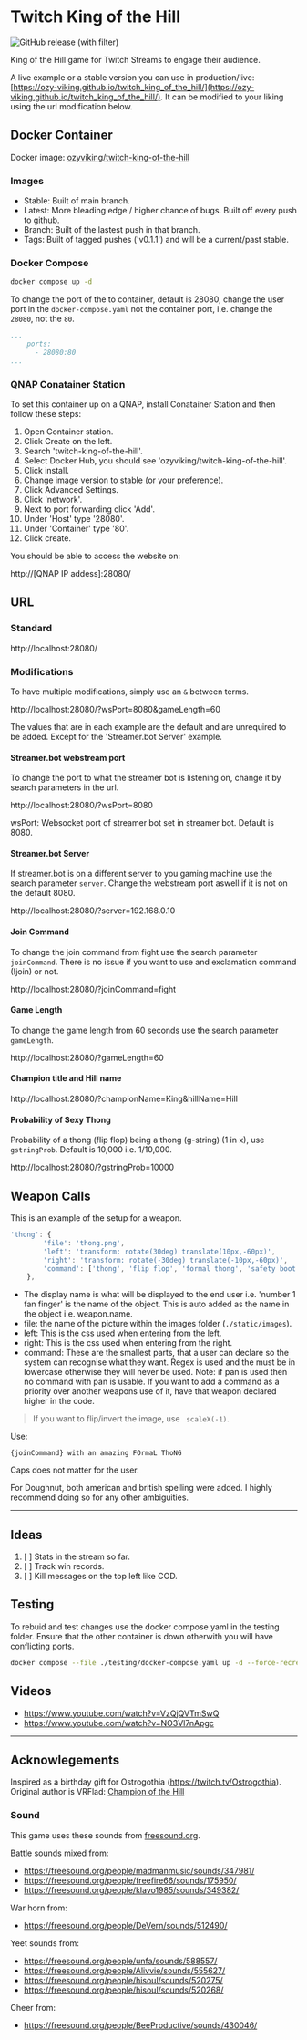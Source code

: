 # Twitch King of the Hill

![GitHub release (with filter)](https://img.shields.io/github/v/release/Ozy-Viking/twitch_king_of_the_hill?label=Release)


King of the Hill game for Twitch Streams to engage their audience.

A live example or a stable version you can use in production/live: [https://ozy-viking.github.io/twitch_king_of_the_hill/](https://ozy-viking.github.io/twitch_king_of_the_hill/). It can be modified to your liking using the url modification below.

## Docker Container

Docker image: [ozyviking/twitch-king-of-the-hill](https://hub.docker.com/repository/docker/ozyviking/twitch-king-of-the-hill/)

### Images

- Stable: Built of main branch.
- Latest: More bleading edge / higher chance of bugs. Built off every push to github.
- Branch: Built of the lastest push in that branch.
- Tags: Built of tagged pushes ('v0.1.1') and will be a current/past stable.

### Docker Compose

```bash
docker compose up -d
```

To change the port of the to container, default is 28080, change the user port in the `docker-compose.yaml` not the container port, i.e. change the `28080`, not the `80`.

```yaml 
...
    ports:
      - 28080:80
...
```
### QNAP Conatainer Station

To set this container up on a QNAP, install Conatainer Station and then follow these steps:

1. Open Container station.
1. Click Create on the left.
1. Search 'twitch-king-of-the-hill'.
1. Select Docker Hub, you should see 'ozyviking/twitch-king-of-the-hill'.
1. Click install.
1. Change image version to stable (or your preference).
1. Click Advanced Settings.
1. Click 'network'.
1. Next to port forwarding click 'Add'.
1. Under 'Host' type '28080'.
1. Under 'Container' type '80'.
1. Click create.

You should be able to access the website on:

http://[QNAP IP addess]:28080/

## URL

### Standard

http://localhost:28080/

### Modifications

To have multiple modifications, simply use an `&` between terms.

http://localhost:28080/?wsPort=8080&gameLength=60

The values that are in each example are the default and are unrequired to be added. Except for the 'Streamer.bot Server' example.

#### Streamer.bot webstream port

To change the port to what the streamer bot is listening on, change it by search parameters in the url.

http://localhost:28080/?wsPort=8080

wsPort: Websocket port of streamer bot set in streamer bot. Default is 8080.

#### Streamer.bot Server

If streamer.bot is on a different server to you gaming machine use the search parameter `server`. Change the webstream port aswell if it is not on the default 8080.

http://localhost:28080/?server=192.168.0.10

#### Join Command

To change the join command from fight use the search parameter `joinCommand`. There is no issue if you want to use and exclamation command (!join) or not.

http://localhost:28080/?joinCommand=fight

#### Game Length

To change the game length from 60 seconds use the search parameter `gameLength`.

http://localhost:28080/?gameLength=60


#### Champion title and Hill name

http://localhost:28080/?championName=King&hillName=Hill

#### Probability of Sexy Thong

Probability of a thong (flip flop) being a thong (g-string) (1 in x), use `gstringProb`. Default is 10,000 i.e. 1/10,000.

http://localhost:28080/?gstringProb=10000

## Weapon Calls

This is an example of the setup for a weapon.

```js
'thong': {
        'file': 'thong.png',
        'left': 'transform: rotate(30deg) translate(10px,-60px)',
        'right': 'transform: rotate(-30deg) translate(-10px,-60px)',
        'command': ['thong', 'flip flop', 'formal thong', 'safety boot']
    },
```

- The display name is what will be displayed to the end user i.e. 'number 1 fan finger' is the name of the object. This is auto added as the name in the object i.e. weapon.name.
- file: the name of the picture within the images folder (`./static/images`).
- left: This is the css used when entering from the left.
- right: This is the css used when entering from the right.
- command: These are the smallest parts, that a user can declare so the system can recognise what they want. Regex is used and the must be in lowercase otherwise they will never be used. Note: if pan is used then no command with pan is usable. If you want to add a command as a priority over another weapons use of it, have that weapon declared higher in the code. 

> If you want to flip/invert the image, use ` scaleX(-1)`.

Use:

```
{joinCommand} with an amazing FOrmaL ThoNG
```

Caps does not matter for the user. 

For Doughnut, both american and british spelling were added. I highly recommend doing so for any other ambiguities. 

---

## Ideas

1. [ ] Stats in the stream so far.
2. [ ] Track win records.
3. [ ] Kill messages on the top left like COD.

## Testing

To rebuid and test changes use the docker compose yaml in the testing folder. Ensure that the other container is down otherwith you will have conflicting ports.

```bash
docker compose --file ./testing/docker-compose.yaml up -d --force-recreate
```

## Videos

- https://www.youtube.com/watch?v=VzQjQVTmSwQ
- https://www.youtube.com/watch?v=NO3Vl7nApgc

---

## Acknowlegements

Inspired as a birthday gift for Ostrogothia (https://twitch.tv/Ostrogothia). 
Original author is VRFlad: [Champion of the Hill](https://vrflad.com/champion)

### Sound 
This game uses these sounds from [freesound.org](freesound.org).

Battle sounds mixed from:
- https://freesound.org/people/madmanmusic/sounds/347981/
- https://freesound.org/people/freefire66/sounds/175950/
- https://freesound.org/people/klavo1985/sounds/349382/

War horn from: 
- https://freesound.org/people/DeVern/sounds/512490/

Yeet sounds from:
- https://freesound.org/people/unfa/sounds/588557/
- https://freesound.org/people/Alivvie/sounds/555627/
- https://freesound.org/people/hisoul/sounds/520275/
- https://freesound.org/people/hisoul/sounds/520268/

Cheer from:
- https://freesound.org/people/BeeProductive/sounds/430046/